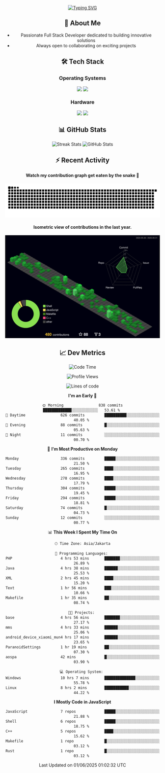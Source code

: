<div align="center" style="max-width: 900px; margin: auto;">
<a href="https://github.com/thunderkex">
  <img src="https://readme-typing-svg.herokuapp.com?font=Fira+Code&pause=1000&center=true&vCenter=true&width=435&lines=Ha+ha!+I+am+here!;Told+you+a+storm+was+coming!" alt="Typing SVG" />
</a>

## 👋 About Me
- Passionate Full Stack Developer dedicated to building innovative solutions
- Always open to collaborating on exciting projects

## 🛠️ Tech Stack
### Operating Systems
<a href="#"><img src="https://img.shields.io/badge/Linux-FCC624?style=flat&logo=linux&logoColor=black"></a>
<a href="#"><img src="https://img.shields.io/badge/Windows-0078D6?style=flat&logo=windows&logoColor=white"></a>

### Hardware
<a href="#"><img src="https://img.shields.io/badge/Raspberry%20Pi-C51A4A?style=flat&logo=raspberrypi&logoColor=white"></a>
<a href="#"><img src="https://img.shields.io/badge/Arduino-00979D?style=flat&logo=Arduino&logoColor=white"></a>

## 📊 GitHub Stats
<div align="center">
  <img src="https://streak-stats.demolab.com?user=thunderkex&theme=tokyonight-duo&border_radius=20" alt="Streak Stats" />
  <img src="https://github-readme-stats.vercel.app/api?username=thunderkex&show_icons=true&theme=tokyonight&border_radius=20" alt="GitHub Stats" />
</div>

## ⚡ Recent Activity
<h4>Watch my contribution graph get eaten by the snake 🐍</h4>
<img width="600em" alt="thunderkex's Github commit snake" src="https://raw.githubusercontent.com/thunderkex/thunderkex/output/grid-snake-ov.svg" />

<h4>Isometric view of contributions in the last year.</h4>
<a href="./profile-3d-contrib/profile-night-green.svg">
	<img width="600em" src="./profile-3d-contrib/profile-night-green.svg">
</a>

## 📈 Dev Metrics
<!--START_SECTION:waka-->
![Code Time](http://img.shields.io/badge/Code%20Time-1%2C297%20hrs%2054%20mins-blue)

![Profile Views](http://img.shields.io/badge/Profile%20Views-0-blue)

![Lines of code](https://img.shields.io/badge/From%20Hello%20World%20I%27ve%20Written-3.4%20million%20lines%20of%20code-blue)

**I'm an Early 🐤** 

```text
🌞 Morning                838 commits         █████████████░░░░░░░░░░░░   53.61 % 
🌆 Daytime                626 commits         ██████████░░░░░░░░░░░░░░░   40.05 % 
🌃 Evening                88 commits          █░░░░░░░░░░░░░░░░░░░░░░░░   05.63 % 
🌙 Night                  11 commits          ░░░░░░░░░░░░░░░░░░░░░░░░░   00.70 % 
```
📅 **I'm Most Productive on Monday** 

```text
Monday                   336 commits         █████░░░░░░░░░░░░░░░░░░░░   21.50 % 
Tuesday                  265 commits         ████░░░░░░░░░░░░░░░░░░░░░   16.95 % 
Wednesday                278 commits         ████░░░░░░░░░░░░░░░░░░░░░   17.79 % 
Thursday                 304 commits         █████░░░░░░░░░░░░░░░░░░░░   19.45 % 
Friday                   294 commits         █████░░░░░░░░░░░░░░░░░░░░   18.81 % 
Saturday                 74 commits          █░░░░░░░░░░░░░░░░░░░░░░░░   04.73 % 
Sunday                   12 commits          ░░░░░░░░░░░░░░░░░░░░░░░░░   00.77 % 
```


📊 **This Week I Spent My Time On** 

```text
🕑︎ Time Zone: Asia/Jakarta

💬 Programming Languages: 
PHP                      4 hrs 53 mins       ███████░░░░░░░░░░░░░░░░░░   26.89 % 
Java                     4 hrs 38 mins       ██████░░░░░░░░░░░░░░░░░░░   25.53 % 
XML                      2 hrs 45 mins       ████░░░░░░░░░░░░░░░░░░░░░   15.20 % 
Text                     1 hr 56 mins        ███░░░░░░░░░░░░░░░░░░░░░░   10.66 % 
Makefile                 1 hr 35 mins        ██░░░░░░░░░░░░░░░░░░░░░░░   08.74 % 

🐱‍💻 Projects: 
base                     4 hrs 56 mins       ███████░░░░░░░░░░░░░░░░░░   27.17 % 
mms                      4 hrs 33 mins       ██████░░░░░░░░░░░░░░░░░░░   25.06 % 
android_device_xiaomi_mun4 hrs 17 mins       ██████░░░░░░░░░░░░░░░░░░░   23.65 % 
ParanoidSettings         1 hr 19 mins        ██░░░░░░░░░░░░░░░░░░░░░░░   07.30 % 
aospa                    42 mins             █░░░░░░░░░░░░░░░░░░░░░░░░   03.90 % 

💻 Operating System: 
Windows                  10 hrs 7 mins       ██████████████░░░░░░░░░░░   55.78 % 
Linux                    8 hrs 2 mins        ███████████░░░░░░░░░░░░░░   44.22 % 
```

**I Mostly Code in JavaScript** 

```text
JavaScript               7 repos             █████░░░░░░░░░░░░░░░░░░░░   21.88 % 
Shell                    6 repos             █████░░░░░░░░░░░░░░░░░░░░   18.75 % 
C++                      5 repos             ████░░░░░░░░░░░░░░░░░░░░░   15.62 % 
Makefile                 1 repo              █░░░░░░░░░░░░░░░░░░░░░░░░   03.12 % 
Rust                     1 repo              █░░░░░░░░░░░░░░░░░░░░░░░░   03.12 % 
```




 Last Updated on 01/06/2025 01:02:32 UTC
<!--END_SECTION:waka-->
</div>
